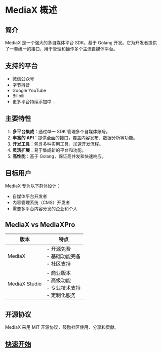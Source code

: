 # MediaX 概述

## 简介

MediaX 是一个强大的多自媒体平台 SDK，基于 Golang 开发。它为开发者提供了一套统一的接口，用于管理和操作多个主流自媒体平台。

## 支持的平台

- 微信公众号
- 字节抖音
- Google YouTube
- Bilibili
- 更多平台持续添加中...

## 主要特性

1. **多平台集成**：通过单一 SDK 管理多个自媒体账号。
2. **丰富的 API**：提供全面的接口，覆盖内容发布、数据分析等功能。
3. **开发工具**：包含多种实用工具，加速开发流程。
4. **灵活扩展**：易于集成新的平台和功能。
5. **高性能**：基于 Golang，保证高并发和快速响应。

## 目标用户

MediaX 专为以下群体设计：

- 自媒体平台开发者
- 内容管理系统（CMS）开发者
- 需要多平台内容分发的企业和个人

## MediaX vs MediaXPro

| 版本          | 特点                                                       |
| ------------- | ---------------------------------------------------------- |
| MediaX        | - 开源免费<br>- 基础功能完备<br>- 社区支持                 |
| MediaX Studio | - 商业版本<br>- 高级功能<br>- 专业技术支持<br>- 定制化服务 |

## 开源协议

MediaX 采用 MIT 开源协议，鼓励社区使用、分享和贡献。

## [快速开始](./quickStart.md)
